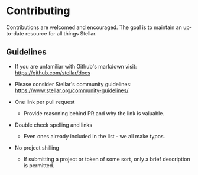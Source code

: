 # Contributing

Contributions are welcomed and encouraged. The goal is to maintain an up-to-date resource for all things Stellar. 

## Guidelines
- If you are unfamiliar with Github's markdown visit: https://github.com/stellar/docs

- Please consider Stellar's community guidelines: https://www.stellar.org/community-guidelines/

- One link per pull request
  - Provide reasoning behind PR and why the link is valuable. 
  
- Double check spelling and links 
  - Even ones already included in the list - we all make typos. 

- No project shilling
  - If submitting a project or token of some sort, only a brief description is permitted. 
